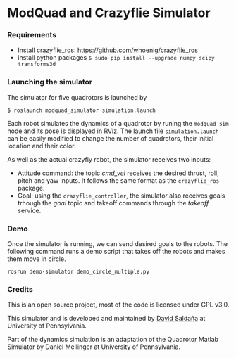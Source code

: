 # ModQuad and Crazyflie Simulator

### Requirements
* Install crazyflie_ros: https://github.com/whoenig/crazyflie_ros
* install python packages `$ sudo pip install --upgrade numpy scipy transforms3d`



### Launching the simulator
The simulator for five quadrotors is launched by
```
$ roslaunch modquad_simulator simulation.launch
```
Each robot simulates the dynamics of a quadrotor by runing the `modquad_sim` node and its pose is displayed in RViz.
The launch file `simulation.launch` can be easily modified to change the number of quadrotors, their initial location and their color.

As well as the actual crazyfly robot, the simulator receives two inputs:
* Attitude command: the topic _cmd_vel_ receives the desired thrust, roll, pitch and yaw inputs. It follows the same format as the `crazyflie_ros `package.
* Goal: using the `crazyflie_controller`, the simulator also receives goals trhough the _goal_ topic and takeoff commands through the _takeoff_ service. 

### Demo
Once the simulator is running, we can send desired goals to the robots.  The following command runs a demo script that 
takes off the robots and makes them move in circle.
```
rosrun demo-simulator demo_circle_multiple.py
```










### Credits
This is an open source project, most of the code is licensed under GPL v3.0.

This simulator and is developed and maintained by [David Saldaña](http://davidsaldana.co/) at University of Pennsylvania.

Part of the dynamics simulation is an adaptation of the Quadrotor Matlab Simulator by Daniel Mellinger at University of Pennsylvania.
 

